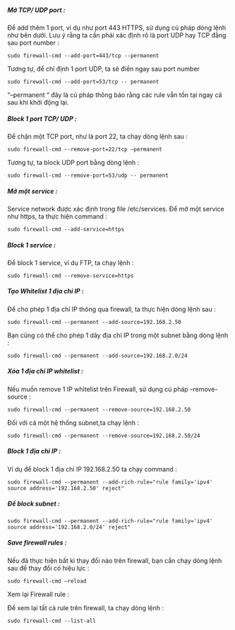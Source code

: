 ##### Mở TCP/ UDP port :

Để add thêm 1 port, ví dụ như port 443 HTTPS, sử dụng cú pháp dòng lệnh như bên dưới. Lưu ý rằng ta cần phải xác định rõ là port UDP hay TCP đằng sau port number :

 `sudo firewall-cmd --add-port=443/tcp --permanent`
 
Tương tự, để chỉ định 1 port UDP, ta sẽ điền ngay sau port number

`sudo firewall-cmd --add-port=53/tcp -- permanent`

“–permanent “ đây là cú pháp thông báo rằng các rule vẫn tồn tại ngay cả sau khi khởi động lại.

##### Block 1 port TCP/ UDP : 

Để chặn một TCP port, như là port 22, ta chạy dòng lệnh sau :

`sudo firewall-cmd --remove-port=22/tcp –permanent`

Tương tự, ta block UDP port bằng dòng lệnh :

`sudo firewall-cmd --remove-port=53/udp -- permanent`

##### Mở một service :

Service network được xác định trong file /etc/services. Để mở một service như https, ta thực hiện command :

 `sudo firewall-cmd --add-service=https`
 
##### Block 1 service :

Để block 1 service, ví dụ FTP, ta chạy lệnh :

`sudo firewall-cmd --remove-service=https`

##### Tạo Whitelist 1 địa chỉ IP :

Để cho phép 1 địa chỉ IP thông qua firewall, ta thực hiện dòng lệnh sau :

`sudo firewall-cmd --permanent --add-source=192.168.2.50`

Bạn cũng có thể cho phép 1 dãy địa chỉ IP trong một subnet bằng dòng lệnh :

`sudo firewall-cmd --permanent --add-source=192.168.2.0/24`

##### Xóa 1 địa chỉ IP whitelist :

Nếu muốn remove 1 IP whitelist trên Firewall, sử dụng cú pháp –remove-source :

`sudo firewall-cmd --permanent --remove-source=192.168.2.50`

Đối với cả một hệ thống subnet,ta chạy lệnh :

`sudo firewall-cmd --permanent --remove-source=192.168.2.50/24`

##### Block 1 địa chỉ IP :

Ví dụ để block 1 địa chỉ IP 192.168.2.50 ta chạy command :

`sudo firewall-cmd --permanent --add-rich-rule="rule family='ipv4' source address='192.168.2.50' reject"`

##### Để block subnet :

`sudo firewall-cmd --permanent --add-rich-rule="rule family='ipv4' source address='192.168.2.0/24' reject"`

##### Save firewall rules :

Nếu đã thực hiện bất kì thay đổi nào trên firewall, bạn cần chạy dòng lệnh sau để thay đổi có hiệu lực :

`sudo firewall-cmd –reload`

Xem lại Firewall rule :

Để xem lại tất cả rule trên firewall, ta chạy dòng lệnh :

`sudo firewall-cmd --list-all`
